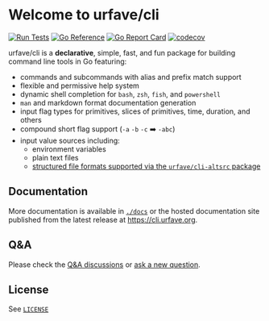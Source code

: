 # Welcome to urfave/cli

[![Run Tests](https://github.com/urfave/cli/actions/workflows/cli.yml/badge.svg)](https://github.com/urfave/cli/actions/workflows/cli.yml)
[![Go Reference](https://pkg.go.dev/badge/github.com/urfave/cli/v3.svg)](https://pkg.go.dev/github.com/urfave/cli/v3)
[![Go Report Card](https://goreportcard.com/badge/github.com/urfave/cli/v3)](https://goreportcard.com/report/github.com/urfave/cli/v3)
[![codecov](https://codecov.io/gh/urfave/cli/branch/main/graph/badge.svg?token=t9YGWLh05g)](https://codecov.io/gh/urfave/cli)

urfave/cli is a **declarative**, simple, fast, and fun package for building command line tools in Go featuring:

- commands and subcommands with alias and prefix match support
- flexible and permissive help system
- dynamic shell completion for `bash`, `zsh`, `fish`, and `powershell`
- `man` and markdown format documentation generation
- input flag types for primitives, slices of primitives, time, duration, and others
- compound short flag support (`-a` `-b` `-c` :arrow_right: `-abc`)
- input value sources including:
    - environment variables
    - plain text files
    - [structured file formats supported via the `urfave/cli-altsrc` package](https://github.com/urfave/cli-altsrc)

## Documentation

More documentation is available in [`./docs`](./docs) or the hosted documentation site published from the latest release
at <https://cli.urfave.org>.

## Q&amp;A

Please check the [Q&amp;A discussions](https://github.com/urfave/cli/discussions/categories/q-a) or [ask a new
question](https://github.com/urfave/cli/discussions/new?category=q-a).

## License

See [`LICENSE`](./LICENSE)
